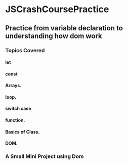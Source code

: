 # JSCrashCoursePractice



## Practice from variable declaration to understanding how dom work

### Topics Covered

#### let
####  const
####  Arrays.
####  loop.
####  switch case
####  function.
#### Basics of Class.
#### DOM.


### A Small Mini Project using Dom



